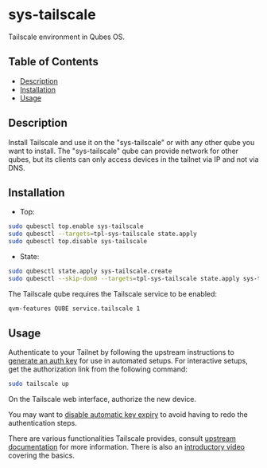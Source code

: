 # sys-tailscale

Tailscale environment in Qubes OS.

## Table of Contents

*   [Description](#description)
*   [Installation](#installation)
*   [Usage](#usage)

## Description

Install Tailscale and use it on the "sys-tailscale" or with any other qube you
want to install. The "sys-tailscale" qube can provide network for other qubes,
but its clients can only access devices in the tailnet via IP and not via DNS.

## Installation

*   Top:

```sh
sudo qubesctl top.enable sys-tailscale
sudo qubesctl --targets=tpl-sys-tailscale state.apply
sudo qubesctl top.disable sys-tailscale
```

*   State:

<!-- pkg:begin:post-install -->

```sh
sudo qubesctl state.apply sys-tailscale.create
sudo qubesctl --skip-dom0 --targets=tpl-sys-tailscale state.apply sys-tailscale.install
```

<!-- pkg:end:post-install -->

The Tailscale qube requires the Tailscale service to be enabled:

```sh
qvm-features QUBE service.tailscale 1
```

## Usage

Authenticate to your Tailnet by following the upstream instructions to
[generate an auth key](https://tailscale.com/kb/1085/auth-keys#generate-an-auth-key)
for use in automated setups. For interactive setups, get the authorization
link from the following command:

```sh
sudo tailscale up
```

On the Tailscale web interface, authorize the new device.

You may want to [disable automatic key
expiry](https://tailscale.com/kb/1085/auth-keys#key-expiry) to avoid having to
redo the authentication steps.

There are various functionalities Tailscale provides, consult
[upstream documentation](https://tailscale.com/kb) for more information. There
is also an
[introductory video](https://tailscale.dev/blog/get-started-in-10-nov2023)
covering the basics.
